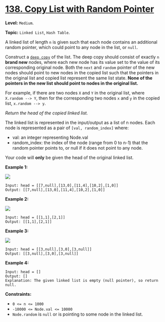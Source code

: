 # [138. Copy List with Random Pointer](https://leetcode.com/problems/copy-list-with-random-pointer/)

**Level:** `Medium`.

**Topic:** `Linked List`, `Hash Table`.

A linked list of length `n` is given such that each node contains an additional random pointer, which could point to any node in the list, or `null`.

Construct a [`deep copy`](https://en.wikipedia.org/wiki/Object_copying#Deep_copy) of the list. The deep copy should consist of exactly `n` **brand new** nodes, where each new node has its value set to the value of its corresponding original node. Both the `next` and `random` pointer of the new nodes should point to new nodes in the copied list such that the pointers in the original list and copied list represent the same list state. **None of the pointers in the new list should point to nodes in the original list.**

For example, if there are two nodes `X` and `Y` in the original list, where `X.random --> Y`, then for the corresponding two nodes `x` and `y` in the copied list, `x.random --> y`.

_Return the head of the copied linked list._

The linked list is represented in the input/output as a list of n nodes. Each node is represented as a pair of `[val, random_index]` where:

-   val: an integer representing Node.val
-   random_index: the index of the node (range from 0 to n-1) that the random pointer points to, or null if it does not point to any node.

Your code will **only** be given the head of the original linked list.

**Example 1:**

![](https://assets.leetcode.com/uploads/2019/12/18/e1.png)

```
Input: head = [[7,null],[13,0],[11,4],[10,2],[1,0]]
Output: [[7,null],[13,0],[11,4],[10,2],[1,0]]
```

**Example 2:**

![](https://assets.leetcode.com/uploads/2019/12/18/e2.png)

```
Input: head = [[1,1],[2,1]]
Output: [[1,1],[2,1]]
```

**Example 3:**

![](https://assets.leetcode.com/uploads/2019/12/18/e3.png)

```
Input: head = [[3,null],[3,0],[3,null]]
Output: [[3,null],[3,0],[3,null]]
```

**Example 4:**

```
Input: head = []
Output: []
Explanation: The given linked list is empty (null pointer), so return null.
```

**Constraints:**

-   `0 <= n <= 1000`
-   `-10000 <= Node.val <= 10000`
-   `Node.random` is `null` or is pointing to some node in the linked list.
